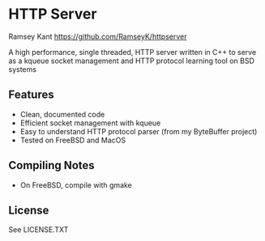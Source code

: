 # HTTP Server

Ramsey Kant
https://github.com/RamseyK/httpserver

A high performance, single threaded, HTTP server written in C++ to serve as a kqueue socket management and HTTP protocol learning tool on BSD systems

## Features
* Clean, documented code
* Efficient socket management with kqueue
* Easy to understand HTTP protocol parser (from my ByteBuffer project)
* Tested on FreeBSD and MacOS

## Compiling Notes
* On FreeBSD, compile with gmake

## License
See LICENSE.TXT
